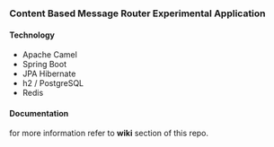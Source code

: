 ### Content Based Message Router Experimental Application 

#### Technology
- Apache Camel
- Spring Boot
- JPA Hibernate 
- h2 / PostgreSQL
- Redis

#### Documentation
for more information refer to **wiki** section of this repo. 

